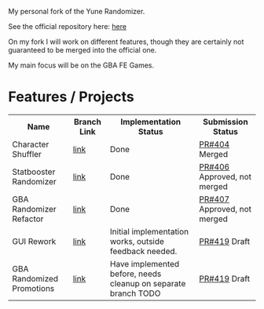 My personal fork of the Yune Randomizer.

See the official repository here: <a href='https://github.com/lushen124/Universal-FE-Randomizer'> here </a>

On my fork I will work on different features, though they are certainly not guaranteed to be merged into the official one.

My main focus will be on the GBA FE Games.


<h1>Features / Projects</h1>
<table>
  <th>
      Name
  </th>
  <th>
      Branch Link
  </th>
  <th>
      Implementation Status
  </th> 
  <th>
      Submission Status
  </th>

  <tr>
    <td>Character Shuffler</td>
    <td><a href='https://github.com/Geeene/Universal-FE-Randomizer/tree/charShuffler'>link</a></td>
    <td>Done</td>
    <td><a href='https://github.com/lushen124/Universal-FE-Randomizer/pull/404'> PR#404</a> Merged</td>
  </tr>
  <tr>
    <td>Statbooster Randomizer</td>
    <td><a href='https://github.com/Geeene/Universal-FE-Randomizer/tree/RandomStatboosters'>link</a></td>
    <td>Done</td>
    <td><a href='https://github.com/lushen124/Universal-FE-Randomizer/pull/406'> PR#406</a> Approved, not merged</td>
  </tr>
  <tr>
    <td>GBA Randomizer Refactor</td>
    <td><a href='https://github.com/Geeene/Universal-FE-Randomizer/tree/GBA_Refactor'>link</a></td>
    <td>Done</td>
    <td><a href='https://github.com/lushen124/Universal-FE-Randomizer/pull/407'> PR#407</a> Approved, not merged</td>
  </tr>
  <tr>
    <td>GUI Rework</td>
    <td><a href='https://github.com/Geeene/Universal-FE-Randomizer/tree/GUI_Rework'>link</a></td>
    <td>Initial implementation works, outside feedback needed.</td>
    <td><a href='https://github.com/lushen124/Universal-FE-Randomizer/pull/419'> PR#419</a> Draft</td>
  </tr>
  <tr>
    <td>GBA Randomized Promotions</td>
    <td><a href='https://github.com/Geeene/Universal-FE-Randomizer/tree/GUI_Rework'>link</a></td>
    <td>Have implemented before, needs cleanup on separate branch TODO</td>
    <td><a href='https://github.com/lushen124/Universal-FE-Randomizer/pull/419'> PR#419</a> Draft</td>
  </tr>
</table>
